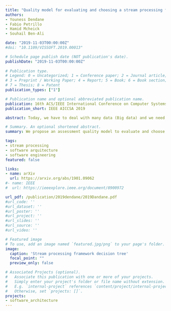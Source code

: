 ```yaml
---
title: "Quality model for evaluating and choosing a stream processing framework architecture"
authors:
- Youness Dendane
- Fabio Petrillo
- Hamid Mcheick 
- Souhail Ben-Ali

date: "2019-11-03T00:00:00Z"
#doi: "10.1109/VISSOFT.2019.00013"

# Schedule page publish date (NOT publication's date).
publishDate: "2019-11-03T00:00:00Z"
 
# Publication type.
# Legend: 0 = Uncategorized; 1 = Conference paper; 2 = Journal article;
# 3 = Preprint / Working Paper; 4 = Report; 5 = Book; 6 = Book section;
# 7 = Thesis; 8 = Patent
publication_types: ["1"]

# Publication name and optional abbreviated publication name.
publication: 16th ACS/IEEE International Conference on Computer Systems and Applications (AICCSA 2019)
publication_short: IEEE AICCSA 2019

abstract: Today, we have to deal with many data (Big data) and we need to make decisions by choosing an architectural framework to analyze these data coming from different area. Due to this, it becomes problematic when we want to process these data, and even more, when it is continuous data. When you want to process some data, you have to first receive it, store it, and then query it. This is what we call Batch Processing. It works well when you process big amount of data, but it finds its limits when you want to get fast (real-time) processing results, such as financial trades, sensors, user session activity, etc. The solution to this problem is stream processing. Stream processing approach consists of data arriving record by record, and rather than storing it, the processing is done as the data arrive. In this paper, we propose an assessment quality model to evaluate and choose stream processing frameworks. We describe briefly different architectural frameworks such as Spark Streaming, Storm, Flink and Samza that address the stream processing. Using our quality model, we present a decision tree to support engineers to choose a framework following the quality aspects. Finally, we evaluate our model doing a case study to Twitter and Netflix streaming; model that will serve as well for engineers, as for future framework designers.

# Summary. An optional shortened abstract.
summary: We propose an assessment quality model to evaluate and choose stream processing frameworks.

tags:
- stream processing
- software arquitecture
- software engineering
featured: false

links:
- name: arXiv
  url: https://arxiv.org/abs/1901.09062
#- name: IEEE
#  url: https://ieeexplore.ieee.org/document/8900972

url_pdf: /publication/2019dendane/2019Dandane.pdf
#url_code: ''
#url_dataset: ''
#url_poster: ''
#url_project: ''
#url_slides: ''
#url_source: ''
#url_video: ''

# Featured image
# To use, add an image named `featured.jpg/png` to your page's folder. 
image:
  caption: 'Stream processing framework decision tree'
  focal_point: ""
  preview_only: false

# Associated Projects (optional).
#   Associate this publication with one or more of your projects.
#   Simply enter your project's folder or file name without extension.
#   E.g. `internal-project` references `content/project/internal-project/index.md`.
#   Otherwise, set `projects: []`.
projects:
- software_architecture
---
```




